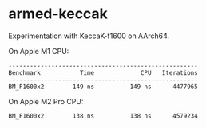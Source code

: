 armed-keccak
============

Experimentation with KeccaK-f1600 on AArch64.

On Apple M1 CPU:

```
-----------------------------------------------------
Benchmark           Time             CPU   Iterations
-----------------------------------------------------
BM_F1600x2        149 ns          149 ns      4477965
```

On Apple M2 Pro CPU:

```
BM_F1600x2        138 ns          138 ns      4579234
```
